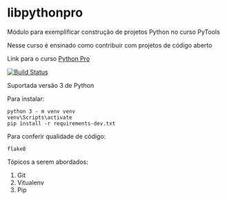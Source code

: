 # libpythonpro
Módulo para exemplificar construção de projetos Python no curso PyTools

Nesse curso é ensinado como contribuir com projetos de código aberto

Link para o curso [Python Pro](https://www.python.pro.br)

[![Build Status](https://travis-ci.org/WschmidtS/libpythonpro.svg?branch=master)](https://travis-ci.org/WschmidtS/libpythonpro)

Suportada versão 3 de Python

Para instalar:
```console
python 3 - m venv venv
venv\Scripts\activate
pip install -r requirements-dev.txt
```
Para conferir qualidade de código:
```console
flake8
```

Tópicos a serem abordados:
1. Git
2. Vitualenv
3. Pip


